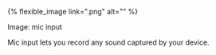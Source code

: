 ---
---

{% flexible_image link=".png" alt="" %}

Image: mic input

Mic input lets you record any sound captured by your device. 
